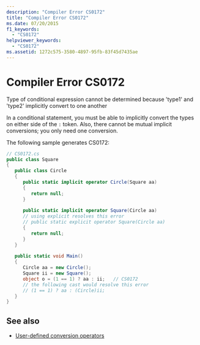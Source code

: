 ```yaml
---
description: "Compiler Error CS0172"
title: "Compiler Error CS0172"
ms.date: 07/20/2015
f1_keywords: 
  - "CS0172"
helpviewer_keywords: 
  - "CS0172"
ms.assetid: 1272c575-3580-4897-95fb-83f45d7435ae
---
```

# Compiler Error CS0172
Type of conditional expression cannot be determined because 'type1' and 'type2' implicitly convert to one another  
  
In a conditional statement, you must be able to implicitly convert the types on either side of the `:` token. Also, there cannot be mutual implicit conversions; you only need one conversion.
  
The following sample generates CS0172:
  
```csharp  
// CS0172.cs  
public class Square  
{  
   public class Circle  
   {  
      public static implicit operator Circle(Square aa)  
      {  
         return null;  
      }  
  
      public static implicit operator Square(Circle aa)  
      // using explicit resolves this error  
      // public static explicit operator Square(Circle aa)  
      {  
         return null;  
      }  
   }  
  
   public static void Main()  
   {  
      Circle aa = new Circle();  
      Square ii = new Square();  
      object o = (1 == 1) ? aa : ii;   // CS0172  
      // the following cast would resolve this error  
      // (1 == 1) ? aa : (Circle)ii;  
   }  
}  
```

## See also

- [User-defined conversion operators](../language-reference/operators/user-defined-conversion-operators.md)
